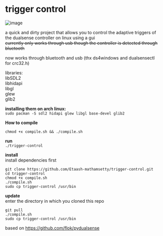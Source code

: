 # trigger control  
![image](https://user-images.githubusercontent.com/45927311/160961411-c67efe0d-5b98-480b-9e73-5a525192e641.png)


a quick and dirty project that allows you to control the adaptive triggers of the dualsense controller on linux using a gui  
~~currently only works through usb though the controller is detected through bluetooth~~  

now works through bluetooth and usb (thx ds4windows and dualsensectl for crc32.h)

libraries:  
libSDL2  
libhidapi  
libgl  
glew  
glib2  

**installing them on arch linux:**  
`sudo pacman -S sdl2 hidapi glew libgl base-devel glib2`  

**How to compile**  

`chmod +x compile.sh && ./compile.sh`  

**run**   
`./trigger-control`  

**install**  
install dependencies first
```
git clone https://github.com/Etaash-mathamsetty/trigger-control.git
cd trigger-control
chmod +x compile.sh
./compile.sh
sudo cp trigger-control /usr/bin
```

**update**  
enter the directory in which you cloned this repo  
```
git pull
./compile.sh
sudo cp trigger-control /usr/bin
```

based on https://github.com/flok/pydualsense  
